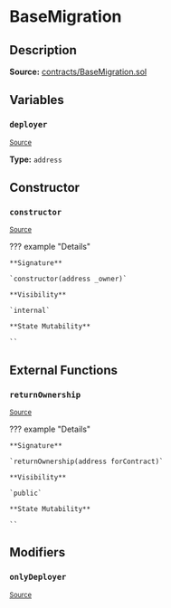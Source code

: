# BaseMigration

## Description

**Source:** [contracts/BaseMigration.sol](https://github.com/Synthetixio/synthetix/tree/v2.48.0/contracts/BaseMigration.sol)

## Variables

### `deployer`

<sub>[Source](https://github.com/Synthetixio/synthetix/tree/v2.48.0/contracts/BaseMigration.sol#L6)</sub>

**Type:** `address`

## Constructor

### `constructor`

<sub>[Source](https://github.com/Synthetixio/synthetix/tree/v2.48.0/contracts/BaseMigration.sol#L8)</sub>

??? example "Details"

    **Signature**

    `constructor(address _owner)`

    **Visibility**

    `internal`

    **State Mutability**

    ``

## External Functions

### `returnOwnership`

<sub>[Source](https://github.com/Synthetixio/synthetix/tree/v2.48.0/contracts/BaseMigration.sol#L13)</sub>

??? example "Details"

    **Signature**

    `returnOwnership(address forContract)`

    **Visibility**

    `public`

    **State Mutability**

    ``

## Modifiers

### `onlyDeployer`

<sub>[Source](https://github.com/Synthetixio/synthetix/tree/v2.48.0/contracts/BaseMigration.sol#L34)</sub>
